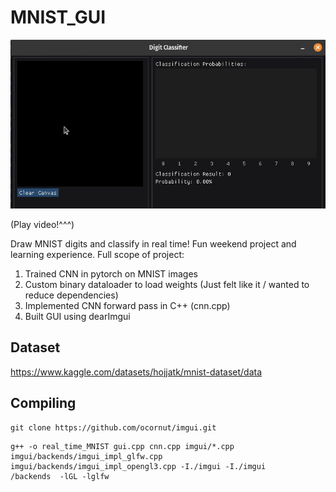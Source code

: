 # MNIST_GUI


[![Classification Demo](https://raw.githubusercontent.com/leonhardt-jon/MNIST_GUI/main/MNIST_Classifier_thumbnail.jpg)](https://raw.githubusercontent.com/leonhardt-jon/MNIST_GUI/main/MNIST_Classifier.mp4)


(Play video!^^^)

Draw MNIST digits and classify in real time!
Fun weekend project and learning experience. Full scope of project:
1. Trained CNN in pytorch on MNIST images
2. Custom binary dataloader to load weights (Just felt like it / wanted to reduce dependencies)
3. Implemented CNN forward pass in C++ (cnn.cpp)
4. Built GUI using dearImgui

## Dataset
https://www.kaggle.com/datasets/hojjatk/mnist-dataset/data

## Compiling 

```console
git clone https://github.com/ocornut/imgui.git
```

```console
g++ -o real_time_MNIST gui.cpp cnn.cpp imgui/*.cpp imgui/backends/imgui_impl_glfw.cpp imgui/backends/imgui_impl_opengl3.cpp -I./imgui -I./imgui
/backends  -lGL -lglfw
```
